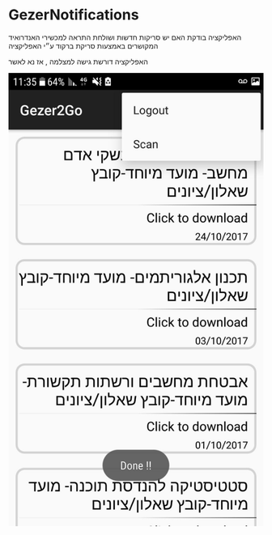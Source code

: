 # GezerNotifications
 
 האפליקציה בודקת האם יש סריקות חדשות ושולחת התראה למכשירי האנדרואיד המקושרים באמצעות סריקת ברקוד ע״י האפליקציה
 
 האפליקציה דורשת גישה למצלמה , אז נא לאשר
 
 
 
 ![תמונה להמחשה](/images/image.jpeg)
